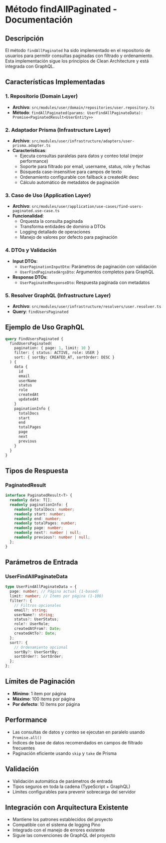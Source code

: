 # Método findAllPaginated - Documentación

## Descripción

El método `findAllPaginated` ha sido implementado en el repositorio de usuarios para permitir consultas paginadas con filtrado y ordenamiento. Esta implementación sigue los principios de Clean Architecture y está integrada con GraphQL.

## Características Implementadas

### 1. Repositorio (Domain Layer)

- **Archivo**: `src/modules/user/domain/repositories/user.repository.ts`
- **Método**: `findAllPaginated(params: UserFindAllPaginateData): Promise<PaginatedResult<UserEntity>>`

### 2. Adaptador Prisma (Infrastructure Layer)

- **Archivo**: `src/modules/user/infrastructure/adapters/user-prisma.adapter.ts`
- **Características**:
  - Ejecuta consultas paralelas para datos y conteo total (mejor performance)
  - Soporte para filtrado por email, username, status, role y fechas
  - Búsqueda case-insensitive para campos de texto
  - Ordenamiento configurable con fallback a createdAt desc
  - Cálculo automático de metadatos de paginación

### 3. Caso de Uso (Application Layer)

- **Archivo**: `src/modules/user/application/use-cases/find-users-paginated.use-case.ts`
- **Funcionalidad**:
  - Orquesta la consulta paginada
  - Transforma entidades de dominio a DTOs
  - Logging detallado de operaciones
  - Manejo de valores por defecto para paginación

### 4. DTOs y Validación

- **Input DTOs**:
  - `UserPaginationInputDto`: Parámetros de paginación con validación
  - `UserFindPaginatedArgsDto`: Argumentos completos para GraphQL
- **Response DTOs**:
  - `UserPaginatedResponseDto`: Respuesta paginada con metadatos

### 5. Resolver GraphQL (Infrastructure Layer)

- **Archivo**: `src/modules/user/infrastructure/resolvers/user.resolver.ts`
- **Query**: `findUsersPaginated`

## Ejemplo de Uso GraphQL

```graphql
query FindUsersPaginated {
  findUsersPaginated(
    pagination: { page: 1, limit: 10 }
    filter: { status: ACTIVE, role: USER }
    sort: { sortBy: CREATED_AT, sortOrder: DESC }
  ) {
    data {
      id
      email
      userName
      status
      role
      createdAt
      updatedAt
    }
    paginationInfo {
      totalDocs
      start
      end
      totalPages
      page
      next
      previous
    }
  }
}
```

## Tipos de Respuesta

### PaginatedResult<UserEntity>

```typescript
interface PaginatedResult<T> {
  readonly data: T[];
  readonly paginationInfo: {
    readonly totalDocs: number;
    readonly start: number;
    readonly end: number;
    readonly totalPages: number;
    readonly page: number;
    readonly next?: number | null;
    readonly previous?: number | null;
  };
}
```

## Parámetros de Entrada

### UserFindAllPaginateData

```typescript
type UserFindAllPaginateData = {
  page: number; // Página actual (1-based)
  limit: number; // Items por página (1-100)
  filter?: {
    // Filtros opcionales
    email?: string;
    userName?: string;
    status?: UserStatus;
    role?: UserRole;
    createdAtFrom?: Date;
    createdAtTo?: Date;
  };
  sort?: {
    // Ordenamiento opcional
    sortBy?: UserSortBy;
    sortOrder?: SortOrder;
  };
};
```

## Límites de Paginación

- **Mínimo**: 1 item por página
- **Máximo**: 100 items por página
- **Por defecto**: 10 items por página

## Performance

- Las consultas de datos y conteo se ejecutan en paralelo usando `Promise.all()`
- Índices de base de datos recomendados en campos de filtrado frecuentes
- Paginación eficiente usando `skip` y `take` de Prisma

## Validación

- Validación automática de parámetros de entrada
- Tipos seguros en toda la cadena (TypeScript + GraphQL)
- Límites configurables para prevenir sobrecarga del servidor

## Integración con Arquitectura Existente

- Mantiene los patrones establecidos del proyecto
- Compatible con el sistema de logging Pino
- Integrado con el manejo de errores existente
- Siguie las convenciones de GraphQL del proyecto
